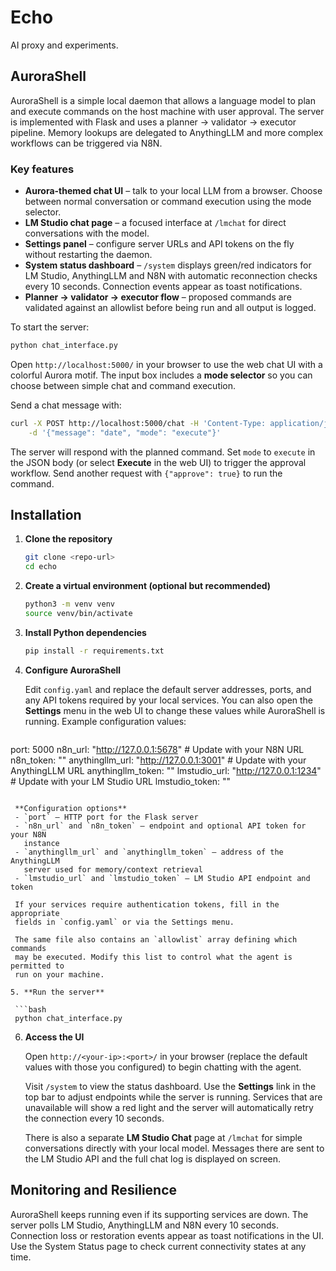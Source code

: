 # Echo

AI proxy and experiments.

## AuroraShell

AuroraShell is a simple local daemon that allows a language model to
plan and execute commands on the host machine with user approval.
The server is implemented with Flask and uses a planner → validator →
executor pipeline. Memory lookups are delegated to AnythingLLM and more
complex workflows can be triggered via N8N.

### Key features

- **Aurora-themed chat UI** – talk to your local LLM from a browser. Choose
  between normal conversation or command execution using the mode selector.
- **LM Studio chat page** – a focused interface at `/lmchat` for direct
  conversations with the model.
- **Settings panel** – configure server URLs and API tokens on the fly without
  restarting the daemon.
- **System status dashboard** – `/system` displays green/red indicators for
  LM Studio, AnythingLLM and N8N with automatic reconnection checks every
  10&nbsp;seconds. Connection events appear as toast notifications.
- **Planner → validator → executor flow** – proposed commands are validated
  against an allowlist before being run and all output is logged.

To start the server:

```bash
python chat_interface.py
```

Open `http://localhost:5000/` in your browser to use the web chat UI
with a colorful Aurora motif. The input box includes a **mode selector**
so you can choose between simple chat and command execution.

Send a chat message with:

```bash
curl -X POST http://localhost:5000/chat -H 'Content-Type: application/json' \
    -d '{"message": "date", "mode": "execute"}'
```

The server will respond with the planned command. Set `mode` to `execute`
in the JSON body (or select **Execute** in the web UI) to trigger the
approval workflow. Send another request with `{"approve": true}` to run
the command.

## Installation

1. **Clone the repository**

   ```bash
   git clone <repo-url>
   cd echo
   ```

2. **Create a virtual environment (optional but recommended)**

   ```bash
   python3 -m venv venv
   source venv/bin/activate
   ```

3. **Install Python dependencies**

   ```bash
   pip install -r requirements.txt
   ```

4. **Configure AuroraShell**

   Edit `config.yaml` and replace the default server addresses, ports, and
   any API tokens required by your local services. You can also open the
   **Settings** menu in the web UI to change these values while AuroraShell
   is running. Example configuration values:

   ```yaml
  port: 5000
  n8n_url: "http://127.0.0.1:5678"       # Update with your N8N URL
  n8n_token: ""
  anythingllm_url: "http://127.0.0.1:3001"  # Update with your AnythingLLM URL
  anythingllm_token: ""
  lmstudio_url: "http://127.0.0.1:1234"   # Update with your LM Studio URL
   lmstudio_token: ""
  ```

   **Configuration options**
   - `port` – HTTP port for the Flask server
   - `n8n_url` and `n8n_token` – endpoint and optional API token for your N8N
     instance
   - `anythingllm_url` and `anythingllm_token` – address of the AnythingLLM
     server used for memory/context retrieval
   - `lmstudio_url` and `lmstudio_token` – LM Studio API endpoint and token

   If your services require authentication tokens, fill in the appropriate
   fields in `config.yaml` or via the Settings menu.

   The same file also contains an `allowlist` array defining which commands
   may be executed. Modify this list to control what the agent is permitted to
   run on your machine.

5. **Run the server**

   ```bash
   python chat_interface.py
   ```

6. **Access the UI**

   Open `http://<your-ip>:<port>/` in your browser (replace the default
   values with those you configured) to begin chatting with the agent.

   Visit `/system` to view the status dashboard. Use the **Settings** link
   in the top bar to adjust endpoints while the server is running.
   Services that are unavailable will show a red light and the server will
   automatically retry the connection every 10 seconds.

   There is also a separate **LM Studio Chat** page at `/lmchat` for simple
   conversations directly with your local model. Messages there are sent to
   the LM Studio API and the full chat log is displayed on screen.

## Monitoring and Resilience

AuroraShell keeps running even if its supporting services are down. The
server polls LM Studio, AnythingLLM and N8N every 10 seconds. Connection
loss or restoration events appear as toast notifications in the UI. Use
the System Status page to check current connectivity states at any time.
